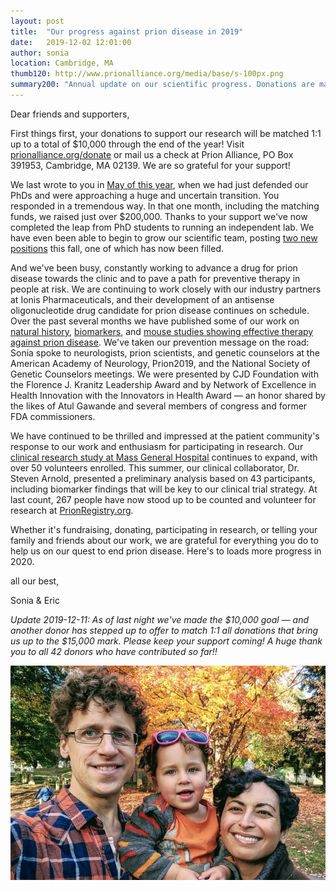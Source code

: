 ```yaml
---
layout: post
title:  "Our progress against prion disease in 2019"
date:   2019-12-02 12:01:00
author: sonia
location: Cambridge, MA
thumb120: http://www.prionalliance.org/media/base/s-100px.png
summary200: "Annual update on our scientific progress. Donations are matched 1:1 up to $10K through the end of the year."
---
```


Dear friends and supporters,

First things first, your donations to support our research will be matched 1:1 up to a total of $10,000 through the end of the year! Visit [prionalliance.org/donate](http://www.prionalliance.org/donate/) or mail us a check at Prion Alliance, PO Box 391953, Cambridge, MA 02139. We are so grateful for your support!

We last wrote to you in [May of this year](/2019/05/01/donation-match-to-100k-in-honor-of-our-phds/), when we had just defended our PhDs and were approaching a huge and uncertain transition. You responded in a tremendous way. In that one month, including the matching funds, we raised just over $200,000. Thanks to your support we've now completed the leap from PhD students to running an independent lab. We have even been able to begin to grow our scientific team, posting [two new positions](http://www.cureffi.org/2019/09/09/come-join-our-team/) this fall, one of which has now been filled.

And we've been busy, constantly working to advance a drug for prion disease towards the clinic and to pave a path for preventive therapy in people at risk. We are continuing to work closely with our industry partners at Ionis Pharmaceuticals, and their development of an antisense oligonucleotide drug candidate for prion disease continues on schedule. Over the past several months we have published some of our work on [natural history](https://www.ncbi.nlm.nih.gov/pubmed/31171647), [biomarkers](https://www.ncbi.nlm.nih.gov/pubmed/31558565), and [mouse studies showing effective therapy against prion disease](https://www.ncbi.nlm.nih.gov/pubmed/31361599). We've taken our prevention message on the road: Sonia spoke to neurologists, prion scientists, and genetic counselors at the American Academy of Neurology, Prion2019, and the National Society of Genetic Counselors meetings. We were presented by CJD Foundation with the Florence J. Kranitz Leadership Award and by Network of Excellence in Health Innovation with the Innovators in Health Award &mdash; an honor shared by the likes of Atul Gawande and several members of congress and former FDA commissioners.

We have continued to be thrilled and impressed at the patient community's response to our work and enthusiasm for participating in research. Our [clinical research study at Mass General Hospital](http://www.prionalliance.org/2017/07/19/prion-alliance-sponsors-mgh-research-study/) continues to expand, with over 50 volunteers enrolled. This summer, our clinical collaborator, Dr. Steven Arnold, presented a preliminary analysis based on 43 participants, including biomarker findings that will be key to our clinical trial strategy. At last count, 267 people have now stood up to be counted and volunteer for research at [PrionRegistry.org](https://prionregistry.org/home).

Whether it's fundraising, donating, participating in research, or telling your family and friends about our work, we are grateful for everything you do to help us on our quest to end prion disease. Here's to loads more progress in 2020.

all our best,

Sonia & Eric

*Update 2019-12-11: As of last night we've made the $10,000 goal &mdash; and another donor has stepped up to offer to match 1:1 all donations that bring us up to the $15,000 mark. Please keep your support coming! A huge thank you to all 42 donors who have contributed so far!!*

![](/media/2019/12/us-2019-10-26.png)